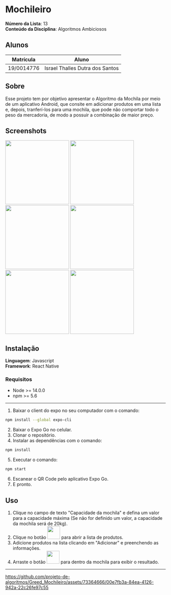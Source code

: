 # Mochileiro

**Número da Lista**: 13<br>
**Conteúdo da Disciplina**: Algoritmos Ambiciosos<br>

## Alunos
|Matrícula | Aluno |
| -- | -- |
| 19/0014776  |  Israel Thalles Dutra dos Santos |

## Sobre 
Esse projeto tem por objetivo apresentar o Algoritmo da Mochila por meio de um aplicativo Android, que consite em adicionar produtos em uma lista e, depois, tranferí-los para uma mochila, que pode não comportar todo o peso da mercadoria, de modo a possuir a combinação de maior preço. 

## Screenshots
<img src="https://github.com/projeto-de-algoritmos/Greed_Mochileiro/assets/73364666/b7b8c360-37d3-4d0d-8252-39822abbeed3" width="200">
<img src="https://github.com/projeto-de-algoritmos/Greed_Mochileiro/assets/73364666/ea8a9c6b-d200-4603-9eda-b4cffbf3ea0d" width="200">
<img src="https://github.com/projeto-de-algoritmos/Greed_Mochileiro/assets/73364666/d8fbd6e9-638c-4a13-8108-cc780efc5cc4" width="200">
<img src="https://github.com/projeto-de-algoritmos/Greed_Mochileiro/assets/73364666/14ff27c3-822f-4981-b03e-45a64caef490" width="200">
<img src="https://github.com/projeto-de-algoritmos/Greed_Mochileiro/assets/73364666/d60746b5-dbf3-476f-9e2d-6c9ac4d828bb" width="200">
<img src="https://github.com/projeto-de-algoritmos/Greed_Mochileiro/assets/73364666/78542a6d-8c58-480f-b12d-9d2dc917f720" width="200">

## Instalação 
**Linguagem**: Javascript<br>
**Framework**: React Native<br>

### Requisitos
- Node >= 14.0.0
- npm >= 5.6
---

1. Baixar o client do expo no seu computador com o comando:
```bash
npm install --global expo-cli
```
2. Baixar o Expo Go no celular.
3. Clonar o repositório.
4. Instalar as dependências com o comando:
```bash
npm install
```
5. Executar o comando:
```bash
npm start
```
6. Escanear o QR Code pelo aplicativo Expo Go.
7. E pronto.

## Uso 
1. Clique no campo de texto "Capacidade da mochila" e defina um valor para a capacidade máxima (Se não for definido um valor, a capacidade da mochila será de 20kg).
2. Clique no botão <img src="https://github.com/projeto-de-algoritmos/Greed_Mochileiro/assets/73364666/a3421629-df00-4578-8514-e496fe0deb27" width="40"> para abrir a lista de produtos.
3. Adicione produtos na lista clicando em "Adicionar" e preenchendo as informações.
4. Arraste o botão <img src="https://github.com/projeto-de-algoritmos/Greed_Mochileiro/assets/73364666/a3421629-df00-4578-8514-e496fe0deb27" width="40"> para dentro da mochila para exibir o resultado.

---


https://github.com/projeto-de-algoritmos/Greed_Mochileiro/assets/73364666/00e7fb3a-84ea-4126-942a-22c26fe97c55

